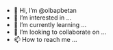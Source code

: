 - 👋 Hi, I’m @olbapbetan
- 👀 I’m interested in ...
- 🌱 I’m currently learning ...
- 💞️ I’m looking to collaborate on ...
- 📫 How to reach me ...

<!---
olbapbetan/olbapbetan is a ✨ special ✨ repository because its `README.md` (this file) appears on your GitHub profile.
You can click the Preview link to take a look at your changes.
--->
